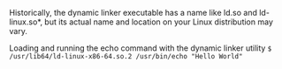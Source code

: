 Historically, the dynamic linker executable has a name like ld.so and ld-linux.so*, but its actual name and location on your Linux distribution may vary.

Loading and running the echo command with the dynamic linker utility
`$ /usr/lib64/ld-linux-x86-64.so.2 /usr/bin/echo "Hello World"`
